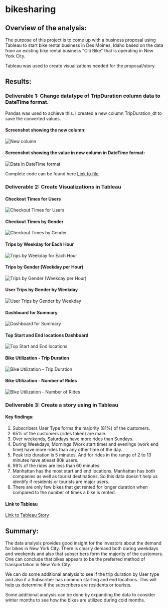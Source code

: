 # bikesharing

## Overview of the analysis:
The purpose of this project is to come up with a business proposal using Tableau to start bike rental business in Des Moines, Idaho based on the data from an existing bike rental business "Citi Bike" that is operating in New York City.

Tableau was used to create visualizations needed for the proposal/story.

## Results:
### Deliverable 1: Change datatype of TripDuration column data to DateTime format.
Pandas was used to achieve this. I created a new column TripDuration_dt to save the converted values.
#### Screenshot showing the new column:
![New column](https://github.com/Bhargavi-ng/bikesharing/blob/main/Resources/New_TripDuration_Column_DateTime.PNG)

#### Screenshot showing the value in new column in DateTime format:
![Data in DateTime format](https://github.com/Bhargavi-ng/bikesharing/blob/main/Resources/TripDuration_Datetime.PNG)

Complete code can be found here [Link to file](https://github.com/Bhargavi-ng/bikesharing/blob/main/NYC_CitiBike_Challenge.ipynb)

### Deliverable 2: Create Visualizations in Tableau

#### Checkout Times for Users
![Checkout Times for Users](https://github.com/Bhargavi-ng/bikesharing/blob/main/Resources/Checkout_Times_for_Users.PNG)

#### Checkout Times by Gender
![Checkout Times by Gender](https://github.com/Bhargavi-ng/bikesharing/blob/main/Resources/Checkout_Times_by_Gender.PNG)

#### Trips by Weekday for Each Hour
![Trips by Weekday for Each Hour](https://github.com/Bhargavi-ng/bikesharing/blob/main/Resources/Trips_by_Weekday_per_Hour.PNG)

#### Trips by Gender (Weekday per Hour)
![Trips by Gender (Weekday per Hour)](https://github.com/Bhargavi-ng/bikesharing/blob/main/Resources/Trips_by_Gender_Weekday_per_Hour.PNG)

#### User Trips by Gender by Weekday
![User Trips by Gender by Weekday](https://github.com/Bhargavi-ng/bikesharing/blob/main/Resources/User_Trips_by_%20Gender_by_Weekday.PNG)

#### Dashboard for Summary
![Dashboard for Summary](https://github.com/Bhargavi-ng/bikesharing/blob/main/Resources/Summary_Dashboard.PNG)

#### Top Start and End locations Dashboard
![Top Start and End locations](https://github.com/Bhargavi-ng/bikesharing/blob/main/Resources/Top_Starting_Ending_Locations_Dashboard.PNG)

#### Bike Utilization - Trip Duration
![Bike Utilization - Trip Duration](https://github.com/Bhargavi-ng/bikesharing/blob/main/Resources/Bike_UT_Trip_Duration.PNG)

#### Bike Utilization - Number of Rides
![Bike Utilization - Number of Rides](https://github.com/Bhargavi-ng/bikesharing/blob/main/Resources/Bike_UT_Number_of_Rides.PNG)

### Deliverable 3: Create a story using in Tableau
#### Key findings:
1. Subscribers User Type forms the majority (81%) of the customers.
2. 65% of the customers (rides taken) are male.
3. Over weekends, Saturdays have more rides than Sundays.
4. During Weekdays, Mornings (Work start time) and evenings (work end time) have more rides than any other time of the day.
5. Peak trip duration is 5 minutes. And for rides in the range of 2 to 13 minutes have atleast 80k users.
6. 99% of the rides are less than 60 minutes.
7. Manhattan has the most start and end locations. Manhattan has both companies as well as tourist destinations. So this data doesn't help us identify if residents or tourists are major users.
8. There are only few bikes that get rented for longer duration when compared to the number of times a bike is rented.

#### Link to Tableau
[Link to Tableau Story](https://public.tableau.com/app/profile/bhargavi2379/viz/Bike_Sharing_Analysis_Proposal/BikeSharingBusinessProposal)

## Summary:
The data analysis provides good insight for the investors about the demand for bikes in New York City. There is clearly demand both during weekdays and weekends and also that subscribers form the majority of the customers. One can conclude that bikes appears to be the preferred method of transportation in New York City. 

We can do some additional analysis to see if the trip duration by User type and also if a Subscriber has common starting and end locations. This will help us determine if the subscribers are residents or tourists.

Some additional analysis can be done by expanding the data to consider winter months to see how the bikes are utilized during cold months.
